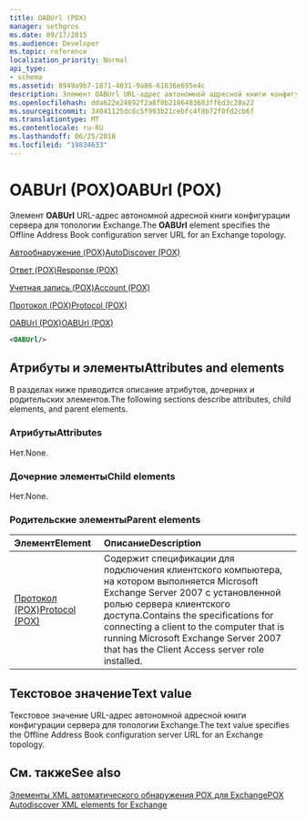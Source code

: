 ```yaml
---
title: OABUrl (POX)
manager: sethgros
ms.date: 09/17/2015
ms.audience: Developer
ms.topic: reference
localization_priority: Normal
api_type:
- schema
ms.assetid: 8949a9b7-1871-4031-9a86-61636e695e4c
description: Элемент OABUrl URL-адрес автономной адресной книги конфигурации сервера для топологии Exchange.
ms.openlocfilehash: dda622e24892f2a8f0b2186483683ff6d3c28a22
ms.sourcegitcommit: 34041125dc8c5f993b21cebfc4f8b72f0fd2cb6f
ms.translationtype: MT
ms.contentlocale: ru-RU
ms.lasthandoff: 06/25/2018
ms.locfileid: "19834633"
---
```

# <a name="oaburl-pox"></a><span data-ttu-id="21e38-103">OABUrl (POX)</span><span class="sxs-lookup"><span data-stu-id="21e38-103">OABUrl (POX)</span></span>

<span data-ttu-id="21e38-104">Элемент **OABUrl** URL-адрес автономной адресной книги конфигурации сервера для топологии Exchange.</span><span class="sxs-lookup"><span data-stu-id="21e38-104">The **OABUrl** element specifies the Offline Address Book configuration server URL for an Exchange topology.</span></span> 
  
[<span data-ttu-id="21e38-105">Автообнаружение (POX)</span><span class="sxs-lookup"><span data-stu-id="21e38-105">AutoDiscover (POX)</span></span>](autodiscover-pox.md)
  
[<span data-ttu-id="21e38-106">Ответ (POX)</span><span class="sxs-lookup"><span data-stu-id="21e38-106">Response (POX)</span></span>](response-pox.md)
  
[<span data-ttu-id="21e38-107">Учетная запись (POX)</span><span class="sxs-lookup"><span data-stu-id="21e38-107">Account (POX)</span></span>](account-pox.md)
  
[<span data-ttu-id="21e38-108">Протокол (POX)</span><span class="sxs-lookup"><span data-stu-id="21e38-108">Protocol (POX)</span></span>](protocol-pox.md)
  
[<span data-ttu-id="21e38-109">OABUrl (POX)</span><span class="sxs-lookup"><span data-stu-id="21e38-109">OABUrl (POX)</span></span>](oaburl-pox.md)
  
```xml
<OABUrl/>
```

## <a name="attributes-and-elements"></a><span data-ttu-id="21e38-110">Атрибуты и элементы</span><span class="sxs-lookup"><span data-stu-id="21e38-110">Attributes and elements</span></span>

<span data-ttu-id="21e38-111">В разделах ниже приводится описание атрибутов, дочерних и родительских элементов.</span><span class="sxs-lookup"><span data-stu-id="21e38-111">The following sections describe attributes, child elements, and parent elements.</span></span>
  
### <a name="attributes"></a><span data-ttu-id="21e38-112">Атрибуты</span><span class="sxs-lookup"><span data-stu-id="21e38-112">Attributes</span></span>

<span data-ttu-id="21e38-113">Нет.</span><span class="sxs-lookup"><span data-stu-id="21e38-113">None.</span></span>
  
### <a name="child-elements"></a><span data-ttu-id="21e38-114">Дочерние элементы</span><span class="sxs-lookup"><span data-stu-id="21e38-114">Child elements</span></span>

<span data-ttu-id="21e38-115">Нет.</span><span class="sxs-lookup"><span data-stu-id="21e38-115">None.</span></span>
  
### <a name="parent-elements"></a><span data-ttu-id="21e38-116">Родительские элементы</span><span class="sxs-lookup"><span data-stu-id="21e38-116">Parent elements</span></span>

|<span data-ttu-id="21e38-117">**Элемент**</span><span class="sxs-lookup"><span data-stu-id="21e38-117">**Element**</span></span>|<span data-ttu-id="21e38-118">**Описание**</span><span class="sxs-lookup"><span data-stu-id="21e38-118">**Description**</span></span>|
|:-----|:-----|
|[<span data-ttu-id="21e38-119">Протокол (POX)</span><span class="sxs-lookup"><span data-stu-id="21e38-119">Protocol (POX)</span></span>](protocol-pox.md) <br/> |<span data-ttu-id="21e38-120">Содержит спецификации для подключения клиентского компьютера, на котором выполняется Microsoft Exchange Server 2007 с установленной ролью сервера клиентского доступа.</span><span class="sxs-lookup"><span data-stu-id="21e38-120">Contains the specifications for connecting a client to the computer that is running Microsoft Exchange Server 2007 that has the Client Access server role installed.</span></span>  <br/> |
   
## <a name="text-value"></a><span data-ttu-id="21e38-121">Текстовое значение</span><span class="sxs-lookup"><span data-stu-id="21e38-121">Text value</span></span>

<span data-ttu-id="21e38-122">Текстовое значение URL-адрес автономной адресной книги конфигурации сервера для топологии Exchange.</span><span class="sxs-lookup"><span data-stu-id="21e38-122">The text value specifies the Offline Address Book configuration server URL for an Exchange topology.</span></span>
  
## <a name="see-also"></a><span data-ttu-id="21e38-123">См. также</span><span class="sxs-lookup"><span data-stu-id="21e38-123">See also</span></span>



[<span data-ttu-id="21e38-124">Элементы XML автоматического обнаружения POX для Exchange</span><span class="sxs-lookup"><span data-stu-id="21e38-124">POX Autodiscover XML elements for Exchange</span></span>](pox-autodiscover-xml-elements-for-exchange.md)

